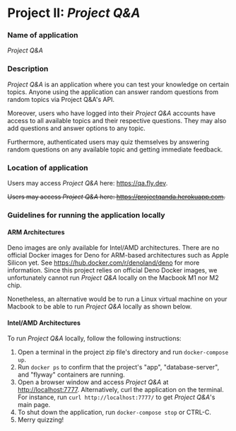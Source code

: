 # Project II: *Project Q&A*

### Name of application

*Project Q&A*

### Description 

*Project Q&A* is an application where you can test your knowledge on certain topics. Anyone using the application can answer random questions from random topics via Project Q&A's API.

Moreover, users who have logged into their *Project Q&A* accounts have access to all available topics and their respective questions. They may also add questions and answer options to any topic.

Furthermore, authenticated users may quiz themselves by answering random questions on any available topic and getting immediate feedback. 

<!-- ### Testing

*Project Q&A* offers automated tests under the path "app/tests/app_test.js". These tests validate responses to some of the HTTP requests that can be made to the application. Here is a list of tests offered: 

+ GET to /api/questions/random returns a json document
+ POST to /api/questions/answer with a correct answer returns { correct: true }
+ POST to /api/questions/answer with an incorrect answer returns { correct: false }
+ GET to / returns a document of media type "text/html"
+ GET to / renders "main.eta"
+ GET to /topics by unauthenticated users redirects to login page
+ GET to /topics by authenticated users is allowed
+ POST to /topics by admin users creates a topic
+ POST to /topics by non-admin users does not create a topic
+ POST to /topics/:id/delete by admin users deletes a topic
+ POST to /topics/:id/delete by non-admin users does not delete a topic -->

### Location of application 

Users may access *Project Q&A* here: <https://qa.fly.dev>.

~~Users may access *Project Q&A* here: <https://projectqanda.herokuapp.com>.~~

### Guidelines for running the application locally 

#### ARM Architectures
Deno images are only available for Intel/AMD architectures. There are no official Docker images for Deno for ARM-based architectures such as Apple Silicon yet. See <https://hub.docker.com/r/denoland/deno> for more information. Since this project relies on official Deno Docker images, we unfortunately cannot run *Project Q&A* locally on the Macbook M1 nor M2 chip.

Nonetheless, an alternative would be to run a Linux virtual machine on your Macbook to be able to run *Project Q&A* locally as shown below.

<!-- If interested, see <https://github.com/LukeChannings/deno-arm64> for a workaround Deno Docker image for ARM64.  -->

#### Intel/AMD Architectures

To run *Project Q&A* locally, follow the following instructions:

1. Open a terminal in the project zip file's directory and run `docker-compose up`.
2. Run `docker ps` to confirm that the project's "app", "database-server", and "flyway" containers are running.
3. Open a browser window and access *Project Q&A* at <http://localhost:7777>. Alternatively, curl the application on the terminal. For instance, run `curl http://localhost:7777/` to get *Project Q&A*'s main page. 
4. To shut down the application, run `docker-compose stop` or CTRL-C.
5. Merry quizzing!
   
